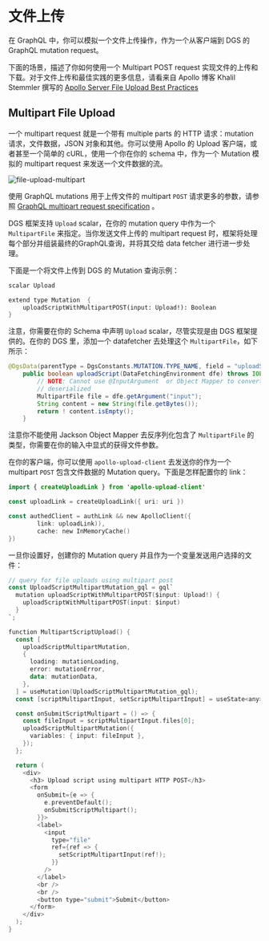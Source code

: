 # 文件上传

在 GraphQL 中，你可以模拟一个文件上传操作，作为一个从客户端到 DGS 的 GraphQL mutation request。

下面的场景，描述了你如何使用一个 Multipart POST request 实现文件的上传和下载。对于文件上传和最佳实践的更多信息，请看来自 Apollo 博客 Khalil Stemmler 撰写的 [Apollo Server File Upload Best Practices](https://www.apollographql.com/blog/apollo-server-file-upload-best-practices-1e7f24cdc050)

## Multipart File Upload

一个 multipart request 就是一个带有 multiple parts 的 HTTP 请求：mutation 请求，文件数据，JSON 对象和其他。你可以使用 Apollo 的 Upload 客户端，或者甚至一个简单的 cURL，使用一个你在你的 schema 中，作为一个 Mutation 模拟的 multipart request 来发送一个文件数据的流。

![file-upload-multipart](../.gitbook/assets/file-upload-multipart.png)

使用 GraphQL mutations 用于上传文件的 multipart `POST` 请求更多的参数，请参照 [GraphQL multipart request specification](https://github.com/jaydenseric/graphql-multipart-request-spec) 。

DGS 框架支持 `Upload` scalar，在你的 mutation query 中作为一个 `MultipartFile` 来指定。当你发送文件上传的 multipart request 时，框架将处理每个部分并组装最终的GraphQL查询，并将其交给 data fetcher 进行进一步处理。

下面是一个将文件上传到 DGS 的 Mutation 查询示例：

```scheme
scalar Upload

extend type Mutation  {
    uploadScriptWithMultipartPOST(input: Upload!): Boolean
}
```

注意，你需要在你的 Schema 中声明 `Upload` scalar，尽管实现是由 DGS 框架提供的。在你的 DGS 里，添加一个 datafetcher 去处理这个 `MultipartFile`，如下所示：

```java
@DgsData(parentType = DgsConstants.MUTATION.TYPE_NAME, field = "uploadScriptWithMultipartPOST")
    public boolean uploadScript(DataFetchingEnvironment dfe) throws IOException {
        // NOTE: Cannot use @InputArgument  or Object Mapper to convert to class, because MultipartFile cannot be
        // deserialized
        MultipartFile file = dfe.getArgument("input");
        String content = new String(file.getBytes());
        return ! content.isEmpty();
    }
```

注意你不能使用 Jackson Object Mapper 去反序列化包含了 `MultipartFile` 的类型，你需要在你的输入中显式的获得文件参数。

在你的客户端，你可以使用 `apollo-upload-client` 去发送你的作为一个 multipart `POST` 包含文件数据的 Mutation query。下面是怎样配置你的 link：

```kotlin
import { createUploadLink } from 'apollo-upload-client'

const uploadLink = createUploadLink({ uri: uri })

const authedClient = authLink && new ApolloClient({
        link: uploadLink)),
        cache: new InMemoryCache()
})
```

一旦你设置好，创建你的 Mutation query 并且作为一个变量发送用户选择的文件：

```kotlin
// query for file uploads using multipart post
const UploadScriptMultipartMutation_gql = gql`
  mutation uploadScriptWithMultipartPOST($input: Upload!) {
    uploadScriptWithMultipartPOST(input: $input)
  }
`;

function MultipartScriptUpload() {
  const [
    uploadScriptMultipartMutation,
    {
      loading: mutationLoading,
      error: mutationError,
      data: mutationData,
    },
  ] = useMutation(UploadScriptMultipartMutation_gql);
  const [scriptMultipartInput, setScriptMultipartInput] = useState<any>();

  const onSubmitScriptMultipart = () => {
    const fileInput = scriptMultipartInput.files[0];
    uploadScriptMultipartMutation({
      variables: { input: fileInput },
    });
  };

  return (
    <div>
      <h3> Upload script using multipart HTTP POST</h3>
      <form
        onSubmit={e => {
          e.preventDefault();
          onSubmitScriptMultipart();
        }}>
        <label>
          <input
            type="file"
            ref={ref => {
              setScriptMultipartInput(ref!);
            }}
          />
        </label>
        <br />
        <br />
        <button type="submit">Submit</button>
      </form>
    </div>
  );
}
```

